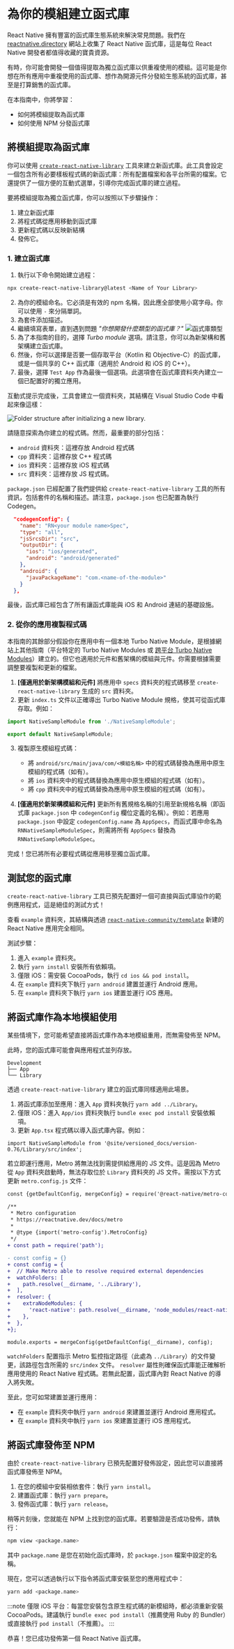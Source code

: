 # 為你的模組建立函式庫

React Native 擁有豐富的函式庫生態系統來解決常見問題。我們在 [reactnative.directory](https://reactnative.directory) 網站上收集了 React Native 函式庫，這是每位 React Native 開發者都值得收藏的寶貴資源。

有時，你可能會開發一個值得提取為獨立函式庫以供重複使用的模組。這可能是你想在所有應用中重複使用的函式庫、想作為開源元件分發給生態系統的函式庫，甚至是打算銷售的函式庫。

在本指南中，你將學習：

- 如何將模組提取為函式庫
- 如何使用 NPM 分發函式庫

## 將模組提取為函式庫

你可以使用 [`create-react-native-library`](https://callstack.github.io/react-native-builder-bob/create) 工具來建立新函式庫。此工具會設定一個包含所有必要樣板程式碼的新函式庫：所有配置檔案和各平台所需的檔案。它還提供了一個方便的互動式選單，引導你完成函式庫的建立過程。

要將模組提取為獨立函式庫，你可以按照以下步驟操作：

1. 建立新函式庫
2. 將程式碼從應用移動到函式庫
3. 更新程式碼以反映新結構
4. 發佈它。

### 1. 建立函式庫

1. 執行以下命令開始建立過程：

```sh
npx create-react-native-library@latest <Name of Your Library>
```

2. 為你的模組命名。它必須是有效的 npm 名稱，因此應全部使用小寫字母。你可以使用 `-` 來分隔單詞。
3. 為套件添加描述。
4. 繼續填寫表單，直到遇到問題 _"你想開發什麼類型的函式庫？"_
   ![函式庫類型](/docs/assets/what-library.png)
5. 為了本指南的目的，選擇 _Turbo module_ 選項。請注意，你可以為新架構和舊架構建立函式庫。
6. 然後，你可以選擇是否要一個存取平台（Kotlin 和 Objective-C）的函式庫，或是一個共享的 C++ 函式庫（適用於 Android 和 iOS 的 C++）。
7. 最後，選擇 `Test App` 作為最後一個選項。此選項會在函式庫資料夾內建立一個已配置好的獨立應用。

互動式提示完成後，工具會建立一個資料夾，其結構在 Visual Studio Code 中看起來像這樣：

<img class="half-size" alt="Folder structure after initializing a new library." src="/docs/assets/turbo-native-modules/c++visualstudiocode.webp" />

請隨意探索為你建立的程式碼。然而，最重要的部分包括：

- `android` 資料夾：這裡存放 Android 程式碼
- `cpp` 資料夾：這裡存放 C++ 程式碼
- `ios` 資料夾：這裡存放 iOS 程式碼
- `src` 資料夾：這裡存放 JS 程式碼。

`package.json` 已經配置了我們提供給 `create-react-native-library` 工具的所有資訊，包括套件的名稱和描述。請注意，`package.json` 也已配置為執行 Codegen。

```json
  "codegenConfig": {
    "name": "RN<your module name>Spec",
    "type": "all",
    "jsSrcsDir": "src",
    "outputDir": {
      "ios": "ios/generated",
      "android": "android/generated"
    },
    "android": {
      "javaPackageName": "com.<name-of-the-module>"
    }
  },
```

最後，函式庫已經包含了所有讓函式庫能與 iOS 和 Android 連結的基礎設施。

### 2. 從你的應用複製程式碼

本指南的其餘部分假設你在應用中有一個本地 Turbo Native Module，是根據網站上其他指南（平台特定的 Turbo Native Modules 或 [跨平台 Turbo Native Modules](./pure-cxx-modules)）建立的。但它也適用於元件和舊架構的模組與元件。你需要根據需要調整要複製和更新的檔案。

<!-- TODO: add links for Turbo Native Modules -->

1. **[僅適用於新架構模組和元件]** 將應用中 `specs` 資料夾的程式碼移至 `create-react-native-library` 生成的 `src` 資料夾。
2. 更新 `index.ts` 文件以正確導出 Turbo Native Module 規格，使其可從函式庫存取。例如：

```ts
import NativeSampleModule from './NativeSampleModule';

export default NativeSampleModule;
```

3. 複製原生模組程式碼：

   - 將 `android/src/main/java/com/<模組名稱>` 中的程式碼替換為應用中原生模組的程式碼（如有）。
   - 將 `ios` 資料夾中的程式碼替換為應用中原生模組的程式碼（如有）。
   - 將 `cpp` 資料夾中的程式碼替換為應用中原生模組的程式碼（如有）。

4. **[僅適用於新架構模組和元件]** 更新所有舊規格名稱的引用至新規格名稱（即函式庫 `package.json` 中 `codegenConfig` 欄位定義的名稱）。例如：若應用 `package.json` 中設定 `codegenConfig.name` 為 `AppSpecs`，而函式庫中命名為 `RNNativeSampleModuleSpec`，則需將所有 `AppSpecs` 替換為 `RNNativeSampleModuleSpec`。

完成！您已將所有必要程式碼從應用移至獨立函式庫。

## 測試您的函式庫

`create-react-native-library` 工具已預先配置好一個可直接與函式庫協作的範例應用程式，這是絕佳的測試方式！

查看 `example` 資料夾，其結構與透過 [`react-native-community/template`](https://github.com/react-native-community/template) 新建的 React Native 應用完全相同。

測試步驟：

1. 進入 `example` 資料夾。
2. 執行 `yarn install` 安裝所有依賴項。
3. 僅限 iOS：需安裝 CocoaPods，執行 `cd ios && pod install`。
4. 在 `example` 資料夾下執行 `yarn android` 建置並運行 Android 應用。
5. 在 `example` 資料夾下執行 `yarn ios` 建置並運行 iOS 應用。

## 將函式庫作為本地模組使用

某些情境下，您可能希望直接將函式庫作為本地模組重用，而無需發佈至 NPM。

此時，您的函式庫可能會與應用程式並列存放。

```shell
Development
├── App
└── Library
```

透過 `create-react-native-library` 建立的函式庫同樣適用此場景。

1. 將函式庫添加至應用：進入 `App` 資料夾執行 `yarn add ../Library`。
2. 僅限 iOS：進入 `App/ios` 資料夾執行 `bundle exec pod install` 安裝依賴項。
3. 更新 `App.tsx` 程式碼以導入函式庫內容。例如：

```tsx
import NativeSampleModule from '@site/versioned_docs/version-0.76/Library/src/index';
```

若立即運行應用，Metro 將無法找到需提供給應用的 JS 文件。這是因為 Metro 從 `App` 資料夾啟動時，無法存取位於 `Library` 資料夾的 JS 文件。需按以下方式更新 `metro.config.js` 文件：

```diff
const {getDefaultConfig, mergeConfig} = require('@react-native/metro-config');

/**
 * Metro configuration
 * https://reactnative.dev/docs/metro
 *
 * @type {import('metro-config').MetroConfig}
 */
+ const path = require('path');

- const config = {}
+ const config = {
+  // Make Metro able to resolve required external dependencies
+  watchFolders: [
+    path.resolve(__dirname, '../Library'),
+  ],
+  resolver: {
+    extraNodeModules: {
+      'react-native': path.resolve(__dirname, 'node_modules/react-native'),
+    },
+  },
+};

module.exports = mergeConfig(getDefaultConfig(__dirname), config);
```

`watchFolders` 配置指示 Metro 監控指定路徑（此處為 `../Library`）的文件變更，該路徑包含所需的 `src/index` 文件。
`resolver` 屬性則確保函式庫能正確解析應用使用的 React Native 程式碼。若無此配置，函式庫內對 React Native 的導入將失敗。

至此，您可如常建置並運行應用：

- 在 `example` 資料夾中執行 `yarn android` 來建置並運行 Android 應用程式。
- 在 `example` 資料夾中執行 `yarn ios` 來建置並運行 iOS 應用程式。

## 將函式庫發佈至 NPM

由於 `create-react-native-library` 已預先配置好發佈設定，因此您可以直接將函式庫發佈至 NPM。

1. 在您的模組中安裝相依套件：執行 `yarn install`。
2. 建置函式庫：執行 `yarn prepare`。
3. 發佈函式庫：執行 `yarn release`。

稍等片刻後，您就能在 NPM 上找到您的函式庫。若要驗證是否成功發佈，請執行：

```bash
npm view <package.name>
```

其中 `package.name` 是您在初始化函式庫時，於 `package.json` 檔案中設定的名稱。

現在，您可以透過執行以下指令將函式庫安裝至您的應用程式中：

```bash
yarn add <package.name>
```

:::note
僅限 iOS 平台：每當您安裝包含原生程式碼的新模組時，都必須重新安裝 CocoaPods。建議執行 `bundle exec pod install`（推薦使用 Ruby 的 Bundler）或直接執行 `pod install`（不推薦）。
:::

恭喜！您已成功發佈第一個 React Native 函式庫。